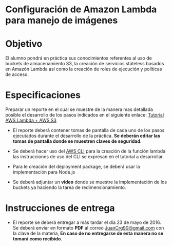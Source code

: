 # Configuración de Amazon Lambda para manejo de imágenes

# Objetivo
El alumno pondrá en práctica sus conocimientos referentes al uso de buckets de almacenamiento S3, la creación de servicios stateless basados en Amazón Lambda así como la creación de roles de ejecución y políticas de acceso.

# Especificaciones
Preparar un reporte en el cual se muestre de la manera mas detallada posible el desarrollo de los pasos indicados en el siguiente enlace: [Tutorial AWS Lambda + AWS S3](http://docs.aws.amazon.com/lambda/latest/dg/with-s3-example.html)


* El reporte deberá contener tomas de pantalla de cada uno de los pasos ejecutados durante el desarrollo de la práctica. **Se deberán editar las tomas de pantalla donde se muestren claves de seguridad**.
* Se deberá hacer uso del [AWS CLI](https://aws.amazon.com/es/cli/) para la creación de la función lambda las instrucciones de uso del CLI se expresan en el tutorial a desarrollar.

* Para le creación del deployment package, se deberá usar la implementación para Node.js

* Se deberá adjuntar un **video** donde se muestre la implementación de los buckets ya haciendo la tarea de redimensionamiento. 

# Instrucciones de entrega

* El reporte se deberá entregar a más tardar el día 23 de mayo de 2016. Se deberá enviar en formato **PDF** al correo JuanCrg90@gmail.com con la clave de la materia, **En caso de no entregarse de esta manera no se tomará como recibido**. 

